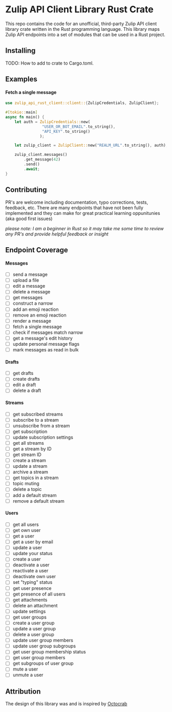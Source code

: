# Zulip API Client Library Rust Crate

This repo contains the code for an unofficial, third-party Zulip API client library crate written in the Rust programming language. This library maps Zulip API endpoints into a set of modules that can be used in a Rust project.

## Installing

TODO: How to add to crate to Cargo.toml.

## Examples

#### Fetch a single message

```rust
use zulip_api_rust_client::client::{ZulipCredentials, ZulipClient};

#[tokio::main]
async fn main() {
    let auth = ZulipCredentials::new(
                "USER_OR_BOT_EMAIL".to_string(),
                "API_KEY".to_string()
               );

    let zulip_client = ZulipClient::new("REALM_URL".to_string(), auth); 

    zulip_client.messages()
        .get_message(42)
        .send()
        .await;
}
```

## Contributing

PR's are welcome including documentation, typo corrections, tests, feedback, etc. There are many endpoints that have not been fully implemented and they can make for great practical learning oppunitunies (aka good first issues)

*please note: I am a beginner in Rust so it may take me some time to review any PR's and provide helpful feedback or insight*

## Endpoint Coverage

#### Messages

- [ ] send a message
- [ ] upload a file
- [ ] edit a message
- [ ] delete a message
- [ ] get messages
- [ ] construct a narrow
- [ ] add an emoji reaction
- [ ] remove an emoji reaction
- [ ] render a message
- [ ] fetch a single message
- [ ] check if messages match narrow
- [ ] get a message's edit history
- [ ] update personal message flags
- [ ] mark messages as read in bulk

#### Drafts

- [ ] get drafts
- [ ] create drafts
- [ ] edit a draft
- [ ] delete a draft

#### Streams

- [ ] get subscribed streams
- [ ] subscribe to a stream
- [ ] unsubscribe from a stream
- [ ] get subscription
- [ ] update subscription settings
- [ ] get all streams
- [ ] get a stream by ID
- [ ] get stream ID
- [ ] create a stream
- [ ] update a stream
- [ ] archive a stream
- [ ] get topics in a stream
- [ ] topic muting
- [ ] delete a topic
- [ ] add a default stream
- [ ] remove a default stream

#### Users

- [ ] get all users
- [ ] get own user
- [ ] get a user
- [ ] get a user by email
- [ ] update a user
- [ ] update your status
- [ ] create a user
- [ ] deactivate a user
- [ ] reactivate a user
- [ ] deactivate own user
- [ ] set "typing" status
- [ ] get user presence
- [ ] get presence of all users
- [ ] get attachments
- [ ] delete an attachment
- [ ] update settings
- [ ] get user groups
- [ ] create a user group
- [ ] update a user group
- [ ] delete a user group
- [ ] update user group members
- [ ] update user group subgroups
- [ ] get user group membership status
- [ ] get user group members
- [ ] get subgroups of user group
- [ ] mute a user
- [ ] unmute a user

## Attribution

The design of this library was and is inspired by [Octocrab](https://github.com/XAMPPRocky/octocrab)

